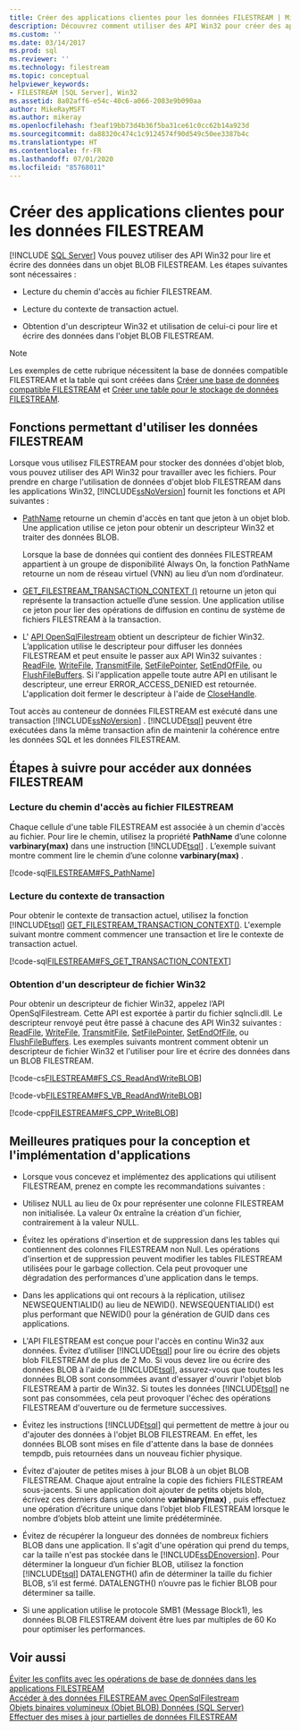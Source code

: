 ```yaml
---
title: Créer des applications clientes pour les données FILESTREAM | Microsoft Docs
description: Découvrez comment utiliser des API Win32 pour créer des applications clientes qui accèdent aux données FILESTREAM. Consultez les fonctions disponibles, les étapes requises, les exemples et les meilleures pratiques.
ms.custom: ''
ms.date: 03/14/2017
ms.prod: sql
ms.reviewer: ''
ms.technology: filestream
ms.topic: conceptual
helpviewer_keywords:
- FILESTREAM [SQL Server], Win32
ms.assetid: 8a02aff6-e54c-40c6-a066-2083e9b090aa
author: MikeRayMSFT
ms.author: mikeray
ms.openlocfilehash: f3eaf19bb73d4b36f5ba31ce61c0cc62b14a923d
ms.sourcegitcommit: da88320c474c1c9124574f90d549c50ee3387b4c
ms.translationtype: HT
ms.contentlocale: fr-FR
ms.lasthandoff: 07/01/2020
ms.locfileid: "85768011"
---
```

# <a name="create-client-applications-for-filestream-data"></a>Créer des applications clientes pour les données FILESTREAM
 [!INCLUDE [SQL Server](../../includes/applies-to-version/sqlserver.md)]
  Vous pouvez utiliser des API Win32 pour lire et écrire des données dans un objet BLOB FILESTREAM. Les étapes suivantes sont nécessaires :  
  
-   Lecture du chemin d'accès au fichier FILESTREAM.  
  
-   Lecture du contexte de transaction actuel.  
  
-   Obtention d'un descripteur Win32 et utilisation de celui-ci pour lire et écrire des données dans l'objet BLOB FILESTREAM.  
  
> [!NOTE]  
>  Les exemples de cette rubrique nécessitent la base de données compatible FILESTREAM et la table qui sont créées dans [Créer une base de données compatible FILESTREAM](../../relational-databases/blob/create-a-filestream-enabled-database.md) et [Créer une table pour le stockage de données FILESTREAM](../../relational-databases/blob/create-a-table-for-storing-filestream-data.md).  
  
##  <a name="functions-for-working-with-filestream-data"></a><a name="func"></a> Fonctions permettant d'utiliser les données FILESTREAM  
 Lorsque vous utilisez FILESTREAM pour stocker des données d'objet blob, vous pouvez utiliser des API Win32 pour travailler avec les fichiers. Pour prendre en charge l'utilisation de données d'objet blob FILESTREAM dans les applications Win32, [!INCLUDE[ssNoVersion](../../includes/ssnoversion-md.md)] fournit les fonctions et API suivantes :  
  
-   [PathName](../../relational-databases/system-functions/pathname-transact-sql.md) retourne un chemin d'accès en tant que jeton à un objet blob. Une application utilise ce jeton pour obtenir un descripteur Win32 et traiter des données BLOB.  
  
     Lorsque la base de données qui contient des données FILESTREAM appartient à un groupe de disponibilité Always On, la fonction PathName retourne un nom de réseau virtuel (VNN) au lieu d’un nom d’ordinateur.  
  
-   [GET_FILESTREAM_TRANSACTION_CONTEXT ()](../../t-sql/functions/get-filestream-transaction-context-transact-sql.md) retourne un jeton qui représente la transaction actuelle d’une session. Une application utilise ce jeton pour lier des opérations de diffusion en continu de système de fichiers FILESTREAM à la transaction.  
  
-   L' [API OpenSqlFilestream](../../relational-databases/blob/access-filestream-data-with-opensqlfilestream.md) obtient un descripteur de fichier Win32. L’application utilise le descripteur pour diffuser les données FILESTREAM et peut ensuite le passer aux API Win32 suivantes : [ReadFile](https://go.microsoft.com/fwlink/?LinkId=86422), [WriteFile](https://go.microsoft.com/fwlink/?LinkId=86423), [TransmitFile](https://go.microsoft.com/fwlink/?LinkId=86424), [SetFilePointer](https://go.microsoft.com/fwlink/?LinkId=86425), [SetEndOfFile](https://go.microsoft.com/fwlink/?LinkId=86426), ou [FlushFileBuffers](https://go.microsoft.com/fwlink/?LinkId=86427). Si l'application appelle toute autre API en utilisant le descripteur, une erreur ERROR_ACCESS_DENIED est retournée. L'application doit fermer le descripteur à l'aide de [CloseHandle](https://go.microsoft.com/fwlink/?LinkId=86428).  
  
 Tout accès au conteneur de données FILESTREAM est exécuté dans une transaction [!INCLUDE[ssNoVersion](../../includes/ssnoversion-md.md)] . [!INCLUDE[tsql](../../includes/tsql-md.md)] peuvent être exécutées dans la même transaction afin de maintenir la cohérence entre les données SQL et les données FILESTREAM.  
  
##  <a name="steps-for-accessing-filestream-data"></a><a name="steps"></a> Étapes à suivre pour accéder aux données FILESTREAM  
  
###  <a name="reading-the-filestream-file-path"></a><a name="path"></a> Lecture du chemin d'accès au fichier FILESTREAM  
 Chaque cellule d'une table FILESTREAM est associée à un chemin d'accès au fichier. Pour lire le chemin, utilisez la propriété **PathName** d’une colonne **varbinary(max)** dans une instruction [!INCLUDE[tsql](../../includes/tsql-md.md)] . L’exemple suivant montre comment lire le chemin d’une colonne **varbinary(max)** .  
  
 [!code-sql[FILESTREAM#FS_PathName](../../relational-databases/blob/codesnippet/tsql/create-client-applicatio_1.sql)]  
  
###  <a name="reading-the-transaction-context"></a><a name="trx"></a> Lecture du contexte de transaction  
 Pour obtenir le contexte de transaction actuel, utilisez la fonction [!INCLUDE[tsql](../../includes/tsql-md.md)] [GET_FILESTREAM_TRANSACTION_CONTEXT()](../../t-sql/functions/get-filestream-transaction-context-transact-sql.md). L'exemple suivant montre comment commencer une transaction et lire le contexte de transaction actuel.  
  
 [!code-sql[FILESTREAM#FS_GET_TRANSACTION_CONTEXT](../../relational-databases/blob/codesnippet/tsql/create-client-applicatio_2.sql)]  
  
###  <a name="obtaining-a-win32-file-handle"></a><a name="handle"></a> Obtention d'un descripteur de fichier Win32  
 Pour obtenir un descripteur de fichier Win32, appelez l’API OpenSqlFilestream. Cette API est exportée à partir du fichier sqlncli.dll. Le descripteur renvoyé peut être passé à chacune des API Win32 suivantes : [ReadFile](https://go.microsoft.com/fwlink/?LinkId=86422), [WriteFile](https://go.microsoft.com/fwlink/?LinkId=86423), [TransmitFile](https://go.microsoft.com/fwlink/?LinkId=86424), [SetFilePointer](https://go.microsoft.com/fwlink/?LinkId=86425), [SetEndOfFile](https://go.microsoft.com/fwlink/?LinkId=86426), ou [FlushFileBuffers](https://go.microsoft.com/fwlink/?LinkId=86427). Les exemples suivants montrent comment obtenir un descripteur de fichier Win32 et l'utiliser pour lire et écrire des données dans un BLOB FILESTREAM.  
  
 [!code-cs[FILESTREAM#FS_CS_ReadAndWriteBLOB](../../relational-databases/blob/codesnippet/csharp/create-client-applicatio_3.cs)]  
  
 [!code-vb[FILESTREAM#FS_VB_ReadAndWriteBLOB](../../relational-databases/blob/codesnippet/visualbasic/create-client-applicatio_4.vb)]  
  
 [!code-cpp[FILESTREAM#FS_CPP_WriteBLOB](../../relational-databases/blob/codesnippet/cpp/create-client-applicatio_5.cpp)]  
  
##  <a name="best-practices-for-application-design-and-implementation"></a><a name="best"></a> Meilleures pratiques pour la conception et l'implémentation d'applications  
  
-   Lorsque vous concevez et implémentez des applications qui utilisent FILESTREAM, prenez en compte les recommandations suivantes :  
  
-   Utilisez NULL au lieu de 0x pour représenter une colonne FILESTREAM non initialisée. La valeur 0x entraîne la création d'un fichier, contrairement à la valeur NULL.  
  
-   Évitez les opérations d'insertion et de suppression dans les tables qui contiennent des colonnes FILESTREAM non Null. Les opérations d'insertion et de suppression peuvent modifier les tables FILESTREAM utilisées pour le garbage collection. Cela peut provoquer une dégradation des performances d'une application dans le temps.  
  
-   Dans les applications qui ont recours à la réplication, utilisez NEWSEQUENTIALID() au lieu de NEWID(). NEWSEQUENTIALID() est plus performant que NEWID() pour la génération de GUID dans ces applications.  
  
-   L'API FILESTREAM est conçue pour l'accès en continu Win32 aux données. Évitez d’utiliser [!INCLUDE[tsql](../../includes/tsql-md.md)] pour lire ou écrire des objets blob FILESTREAM de plus de 2 Mo. Si vous devez lire ou écrire des données BLOB à l'aide de [!INCLUDE[tsql](../../includes/tsql-md.md)], assurez-vous que toutes les données BLOB sont consommées avant d'essayer d'ouvrir l'objet blob FILESTREAM à partir de Win32. Si toutes les données [!INCLUDE[tsql](../../includes/tsql-md.md)] ne sont pas consommées, cela peut provoquer l'échec des opérations FILESTREAM d'ouverture ou de fermeture successives.  
  
-   Évitez les instructions [!INCLUDE[tsql](../../includes/tsql-md.md)] qui permettent de mettre à jour ou d'ajouter des données à l'objet BLOB FILESTREAM. En effet, les données BLOB sont mises en file d'attente dans la base de données tempdb, puis retournées dans un nouveau fichier physique.  
  
-   Évitez d'ajouter de petites mises à jour BLOB à un objet BLOB FILESTREAM. Chaque ajout entraîne la copie des fichiers FILESTREAM sous-jacents. Si une application doit ajouter de petits objets blob, écrivez ces derniers dans une colonne **varbinary(max)** , puis effectuez une opération d’écriture unique dans l’objet blob FILESTREAM lorsque le nombre d’objets blob atteint une limite prédéterminée.  
  
-   Évitez de récupérer la longueur des données de nombreux fichiers BLOB dans une application. Il s'agit d'une opération qui prend du temps, car la taille n'est pas stockée dans le [!INCLUDE[ssDEnoversion](../../includes/ssdenoversion-md.md)]. Pour déterminer la longueur d’un fichier BLOB, utilisez la fonction [!INCLUDE[tsql](../../includes/tsql-md.md)] DATALENGTH() afin de déterminer la taille du fichier BLOB, s’il est fermé. DATALENGTH() n’ouvre pas le fichier BLOB pour déterminer sa taille.  
  
-   Si une application utilise le protocole SMB1 (Message Block1), les données BLOB FILESTREAM doivent être lues par multiples de 60 Ko pour optimiser les performances.  
  
## <a name="see-also"></a>Voir aussi  
 [Éviter les conflits avec les opérations de base de données dans les applications FILESTREAM](../../relational-databases/blob/avoid-conflicts-with-database-operations-in-filestream-applications.md)   
 [Accéder à des données FILESTREAM avec OpenSqlFilestream](../../relational-databases/blob/access-filestream-data-with-opensqlfilestream.md)   
 [Objets binaires volumineux &#40;Objet BLOB&#41; Données &#40;SQL Server&#41;](../../relational-databases/blob/binary-large-object-blob-data-sql-server.md)   
 [Effectuer des mises à jour partielles de données FILESTREAM](../../relational-databases/blob/make-partial-updates-to-filestream-data.md)  
  
  
